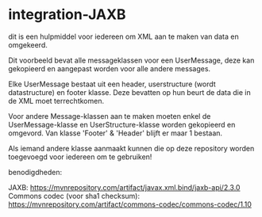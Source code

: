 # integration-JAXB

dit is een hulpmiddel voor iedereen om XML aan te maken van data en omgekeerd. 

Dit voorbeeld bevat alle messageklassen voor een UserMessage, deze kan gekopieerd en aangepast worden voor alle andere messages.

Elke UserMessage bestaat uit een header, userstructure (wordt datastructure) en footer klasse. Deze bevatten op hun beurt de data die in de XML moet terrechtkomen.

Voor andere Message-klassen aan te maken moeten enkel de UserMessage-klasse en UserStructure-klasse worden gekopieerd en omgevord. Van klasse 'Footer' & 'Header' blijft er maar 1 bestaan.

Als iemand andere klasse aanmaakt kunnen die op deze repository worden toegevoegd voor iedereen om te gebruiken!

benodigdheden:  

JAXB: https://mvnrepository.com/artifact/javax.xml.bind/jaxb-api/2.3.0  
Commons codec (voor sha1 checksum): https://mvnrepository.com/artifact/commons-codec/commons-codec/1.10
